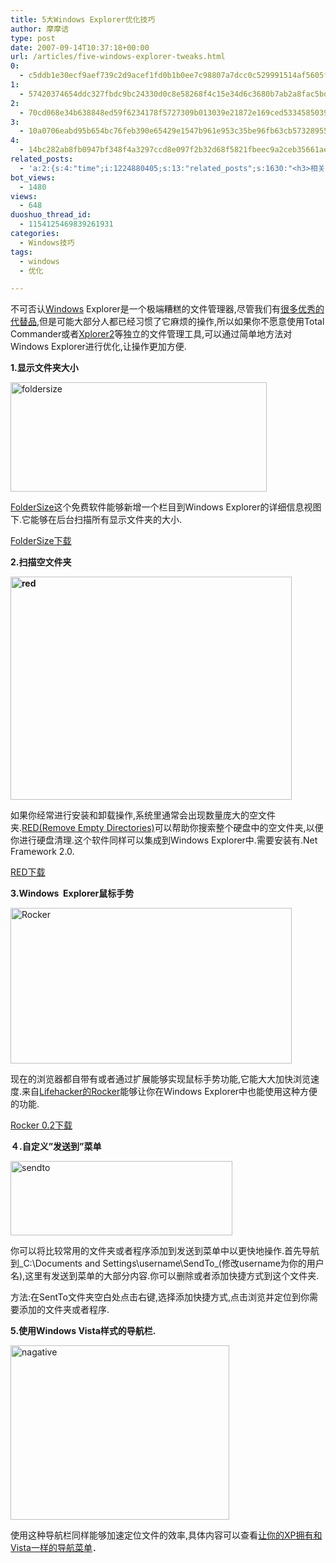 ```yaml
---
title: 5大Windows Explorer优化技巧
author: 摩摩诘
type: post
date: 2007-09-14T10:37:18+00:00
url: /articles/five-windows-explorer-tweaks.html
0:
  - c5ddb1e30ecf9aef739c2d9acef1fd0b1b0ee7c98807a7dcc0c529991514af5605f6b88e520fcf35b842bfff0492f43a
1:
  - 57420374654ddc327fbdc9bc24330d0c8e58268f4c15e34d6c3680b7ab2a8fac5bdfe71bf2d86c3b37c16b6022176700
2:
  - 70cd068e34b638848ed59f6234178f5727309b013039e21872e169ced53345850399f194b28830a9b247049b1ab8de5c
3:
  - 10a0706eabd95b654bc76feb390e65429e1547b961e953c35be96fb63cb57328955dad28a83a3760d1094ebfefe1b774
4:
  - 14bc282ab8fb0947bf348f4a3297ccd8e097f2b32d68f5821fbeec9a2ceb35661ae61fad89ce6408fc25a705cacbb06d
related_posts:
  - 'a:2:{s:4:"time";i:1224880405;s:13:"related_posts";s:1630:"<h3>相关日志</h3><ul class="related_post"><li><a href="http://www.digglife.cn/articles/clean-up-desktop-improve-productivity-2.html" title="彻底清空桌面,让启动程序更加高效Part.2">彻底清空桌面,让启动程序更加高效Part.2</a></li><li><a href="http://www.digglife.cn/articles/clean-up-desktop-improve-productivity-1.html" title="彻底清空桌面,让启动程序更加高效Part.1">彻底清空桌面,让启动程序更加高效Part.1</a></li><li><a href="http://www.digglife.cn/articles/top10-greasemonky-scripts-for-gmail20.html" title="10个增强Gmail新版体验的Greasemonkey代码">10个增强Gmail新版体验的Greasemonkey代码</a></li><li><a href="http://www.digglife.cn/articles/copy-and-paste-with-middle-click.html" title="使用鼠标中键快速进行复制粘贴">使用鼠标中键快速进行复制粘贴</a></li><li><a href="http://www.digglife.cn/articles/windows%e5%b0%8f%e6%8a%80%e5%b7%a7%e5%a6%82%e4%bd%95%e6%8a%8a%e5%ae%89%e5%85%a8%e6%a8%a1%e5%bc%8f%e9%80%89%e9%a1%b9%e5%8a%a0%e5%85%a5%e5%90%af%e5%8a%a8%e8%8f%9c%e5%8d%95.html" title="Windows小技巧:如何把安全模式选项加入启动菜单">Windows小技巧:如何把安全模式选项加入启动菜单</a></li><li><a href="http://www.digglife.cn/articles/make-openoffice-run-faster-in-ubuntu.html" title="加快Open Office在Ubuntu中的运行速度">加快Open Office在Ubuntu中的运行速度</a></li><li><a href="http://www.digglife.cn/articles/10-tips-of-windows-xp-average-users-dont-know.html" title="10个你可能不知道的Windows XP小技巧">10个你可能不知道的Windows XP小技巧</a></li></ul>";}'
bot_views:
  - 1480
views:
  - 648
duoshuo_thread_id:
  - 1154125469839261931
categories:
  - Windows技巧
tags:
  - windows
  - 优化

---
```

不可否认<a href="https://www.digglife.net/articles/category/windows-tricks/" target="_blank">Windows</a> Explorer是一个极端糟糕的文件管理器,尽管我们有<a title="替代Windows Explorer的6个软件" href="https://www.digglife.net/articles/6-replacement-of-windows-explorer.html" target="_blank">很多优秀的代替品</a>,但是可能大部分人都已经习惯了它麻烦的操作,所以如果你不愿意使用Total Commander或者<a title="酷软推荐:Windows Explorer杀手,Xplorer2" href="https://www.digglife.net/articles/%e9%85%b7%e8%bd%af%e6%8e%a8%e8%8d%90windows-explorer%e6%9d%80%e6%89%8bxplorer2.html" target="_blank">Xplorer2</a>等独立的文件管理工具,可以通过简单地方法对Windows Explorer进行优化,让操作更加方便.

<!--more-->

**1.显示文件夹大小**

[<img id="id" src="http://digglife.qiniudn.com/wp-content/uploads/3/379/2007/09/foldersize-thumb.png" border="0" alt="foldersize" width="410" height="175" />][1]

<a title="FolderSize" href="http://foldersize.sourceforge.net/" target="_blank">FolderSize</a>这个免费软件能够新增一个栏目到Windows Explorer的详细信息视图下.它能够在后台扫描所有显示文件夹的大小.

<a title="FolderSize下载" href="http://file1.softsea.net/30603/FolderSize-2.3.msi" target="_blank">FolderSize下载</a>

**2.扫描空文件夹**

**[<img id="id" src="http://digglife.qiniudn.com/wp-content/uploads/3/379/2007/09/red-thumb.png" border="0" alt="red" width="450" height="357" />][2]** 

如果你经常进行安装和卸载操作,系统里通常会出现数量庞大的空文件夹.<a href="http://www.jonasjohn.de/lab/red.htm" target="_blank">RED(Remove Empty Directories)</a>可以帮助你搜索整个硬盘中的空文件夹,以便你进行硬盘清理.这个软件同样可以集成到Windows Explorer中.需要安装有.Net Framework 2.0.

<a title="RED下载" href="http://www.jonasjohn.de/download/red-v2.1-setup.exe" target="_blank">RED下载</a>

**3.Windows  Explorer鼠标手势**

[<img id="id" src="http://digglife.qiniudn.com/wp-content/uploads/3/379/2007/09/rocker-thumb.png" border="0" alt="Rocker" width="450" height="249" />][3]

现在的浏览器都自带有或者通过扩展能够实现鼠标手势功能,它能大大加快浏览速度.来自<a href="http://lifehacker.com/software/exclusive-lifehacker-download-for-windows/navigate-backward-and-forward-with-rocker-257609.php" target="_blank">Lifehacker的Rocker</a>能够让你在Windows Explorer中也能使用这种方便的功能.

<a title="Rocker 0.2下载" href="http://lifehacker.com/assets/resources/2007/05/Rocker%200.2%20Installer.exe" target="_blank">Rocker 0.2下载</a>

**４.自定义&#8221;发送到&#8221;菜单**

[<img id="id" src="http://digglife.qiniudn.com/wp-content/uploads/3/379/2007/09/sendto-thumb.png" border="0" alt="sendto" width="355" height="119" />][4]

你可以将比较常用的文件夹或者程序添加到发送到菜单中以更快地操作.首先导航到_C:\Documents and Settings\username\SendTo_(修改username为你的用户名),这里有发送到菜单的大部分内容.你可以删除或者添加快捷方式到这个文件夹.

方法:在SentTo文件夹空白处点击右键,选择添加快捷方式,点击浏览并定位到你需要添加的文件夹或者程序.

**5.使用Windows Vista样式的导航栏.**

[<img id="id" src="http://digglife.qiniudn.com/wp-content/uploads/3/379/2007/09/nagative-thumb.jpg" border="0" alt="nagative" width="350" height="279" />][5]

使用这种导航栏同样能够加速定位文件的效率,具体内容可以查看<a title="让你的XP拥有和Vista一样的导航菜单" href="https://www.digglife.net/articles/%e8%ae%a9%e4%bd%a0%e7%9a%84xp%e6%8b%a5%e6%9c%89%e5%92%8cvista%e4%b8%80%e6%a0%b7%e7%9a%84%e5%af%bc%e8%88%aa%e8%8f%9c%e5%8d%95.html" target="_blank">让你的XP拥有和Vista一样的导航菜单</a>．

 [1]: https://www.digglife.net/wp-content/uploads/3/379/2007/09/foldersize.png
 [2]: https://www.digglife.net/wp-content/uploads/3/379/2007/09/red.png
 [3]: https://www.digglife.net/wp-content/uploads/3/379/2007/09/rocker.png
 [4]: https://www.digglife.net/wp-content/uploads/3/379/2007/09/sendto.png
 [5]: https://www.digglife.net/wp-content/uploads/3/379/2007/09/nagative.jpg